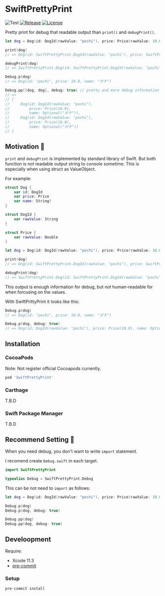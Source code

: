 # SwiftPrettyPrint

![Test](https://github.com/YusukeHosonuma/SwiftPrettyPrint/workflows/Test/badge.svg)
[![Release](https://img.shields.io/github/v/release/YusukeHosonuma/SwiftPrettyPrint?include_prereleases)](https://github.com/YusukeHosonuma/SwiftPrettyPrint/releases)
[![License](https://img.shields.io/github/license/YusukeHosonuma/SwiftPrettyPrint)](https://github.com/YusukeHosonuma/SwiftPrettyPrint/blob/master/LICENSE)

Pretty print for debug that readable output than `print()` and `debugPrint()`.

```swift
let dog = Dog(id: DogId(rawValue: "pochi"), price: Price(rawValue: 10.0), name: "ポチ")

print(dog)
// => Dog(id: SwiftPrettyPrint.DogId(rawValue: "pochi"), price: SwiftPrettyPrint.Price(rawValue: 10.0), name: Optional("ポチ"))

debugPrint(dog)
// => SwiftPrettyPrint.Dog(id: SwiftPrettyPrint.DogId(rawValue: "pochi"), price: SwiftPrettyPrint.Price(rawValue: 10.0), name: Optional("ポチ"))

Debug.p(dog)
// => Dog(id: "pochi", price: 10.0, name: "ポチ")

Debug.pp([dog, dog], debug: true) // pretty and more debug information
// =>
// [
//     Dog(id: DogId(rawValue: "pochi"),
//         price: Price(10.0),
//         name: Optional("ポチ")),
//     Dog(id: DogId(rawValue: "pochi"),
//         price: Price(10.0),
//         name: Optional("ポチ"))
// ]
```

## Motivation 💪

`print` and `debugPrint` is implemented by standard library of Swift.
But both function is not readable output string to console sometime.
This is especially when using struct as ValueObject.

For example:

```swift
struct Dog {
    var id: DogId
    var price: Price
    var name: String?
}

struct DogId {
    var rawValue: String
}

struct Price {
    var rawValue: Double
}

let dog = Dog(id: DogId(rawValue: "pochi"), price: Price(rawValue: 10.0), name: "ポチ")

print(dog)
// => Dog(id: SwiftPrettyPrint.DogId(rawValue: "pochi"), price: SwiftPrettyPrint.Price(rawValue: 10.0), name: Optional("ポチ"))

debugPrint(dog)
// => SwiftPrettyPrint.Dog(id: SwiftPrettyPrint.DogId(rawValue: "pochi"), price: SwiftPrettyPrint.Price(rawValue: 10.0), name: Optional("ポチ"))
```

This output is enough information for debug,
but not human-readable for when forcusing on the values.

With SwiftPrittyPrint it looks like this:

```swift
Debug.p(dog)
// => Dog(id: "pochi", price: 10.0, name: "ポチ")

Debug.p(dog, debug: true)
// => Dog(id: DogId(rawValue: "pochi"), price: Price(10.0), name: Optional("ポチ"))
```

## Installation

### CocoaPods

Note: Not register official Cocoapods currently.

```ruby
pod 'SwiftPrettyPrint'
```

### Carthage

T.B.D

### Swift Package Manager

T.B.D

## Recommend Setting 📝

When you need debug, you don't want to write `import` statement.

I recomend create `Debug.swift` in each target.

```swift
import SwiftPrettyPrint

typealias Debug = SwiftPrettyPrint.Debug
```

This can be not need to `import` as follows:

```swift
let dog = Dog(id: DogId(rawValue: "pochi"), price: Price(rawValue: 10.0), name: "ポチ")

Debug.p(dog)
Debug.p(dog, debug: true)

Debug.pp(dog)
Debug.pp(dog, debug: true)
```

## Develoopment

Require:

- Xcode 11.3
- [pre-commit](https://github.com/pre-commit/pre-commit-hooks)

### Setup

```sh
pre-commit install
```
